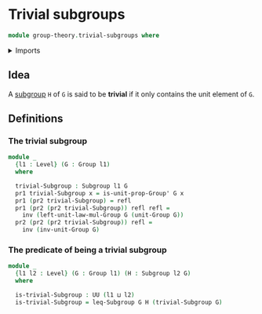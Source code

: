 # Trivial subgroups

```agda
module group-theory.trivial-subgroups where
```

<details><summary>Imports</summary>

```agda
open import foundation.dependent-pair-types
open import foundation.identity-types
open import foundation.universe-levels

open import group-theory.groups
open import group-theory.subgroups
```

</details>

## Idea

A [subgroup](group-theory.subgroups.md) `H` of `G` is said to be **trivial** if
it only contains the unit element of `G`.

## Definitions

### The trivial subgroup

```agda
module _
  {l1 : Level} (G : Group l1)
  where

  trivial-Subgroup : Subgroup l1 G
  pr1 trivial-Subgroup x = is-unit-prop-Group' G x
  pr1 (pr2 trivial-Subgroup) = refl
  pr1 (pr2 (pr2 trivial-Subgroup)) refl refl =
    inv (left-unit-law-mul-Group G (unit-Group G))
  pr2 (pr2 (pr2 trivial-Subgroup)) refl =
    inv (inv-unit-Group G)
```

### The predicate of being a trivial subgroup

```agda
module _
  {l1 l2 : Level} (G : Group l1) (H : Subgroup l2 G)
  where

  is-trivial-Subgroup : UU (l1 ⊔ l2)
  is-trivial-Subgroup = leq-Subgroup G H (trivial-Subgroup G)
```
